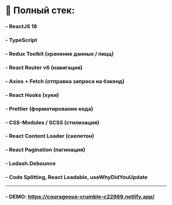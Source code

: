 # 📝 Полный стек:

### - ReactJS 18

### - TypeScript

### - Redux Toolkit (хранение данных / пицц)

### - React Router v6 (навигация)

### - Axios + Fetch (отправка запроса на бэкенд)

### - React Hooks (хуки)

### - Prettier (форматирование кода)

### - CSS-Modules / SCSS (стилизация)

### - React Content Loader (скелетон)

### - React Pagination (пагинация)

### - Lodash.Debounce

### - Code Splitting, React Loadable, useWhyDidYouUpdate

<hr>

### - DEMO: https://courageous-crumble-c22969.netlify.app/
